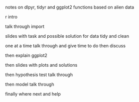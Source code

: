 notes on dlpyr, tidyr and ggplot2 functions
based on alien data

r intro

talk through import

slides with task and possible solution for data tidy and clean

one at a time talk through and give time to do then discuss

then explain ggplot2

then slides with plots and solutions

then hypothesis test talk through

then model talk through

finally where next and help
